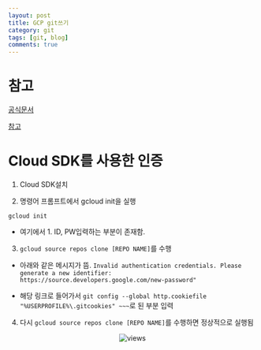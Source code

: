 ```yaml
---
layout: post
title: GCP git쓰기
category: git
tags: [git, blog]
comments: true
---
```


# 참고

[공식문서](https://cloud.google.com/source-repositories/docs/authentication?hl=ko&authuser=4)

[참고](https://stackoverflow.com/questions/41480929/please-generate-new-identifier-error-when-pushing-to-cloud-services-using-andr)

# Cloud SDK를 사용한 인증

1. Cloud SDK설치

2. 명령어 프롬프트에서 gcloud init을 실행

```console
gcloud init
```

- 여기에서 1. ID, PW입력하는 부분이 존재함.

3. `gcloud source repos clone [REPO NAME]`를 수행

- 아래와 같은 메시지가 뜸. `Invalid authentication credentials. Please generate a new identifier: https://source.developers.google.com/new-password"`

- 해당 링크로 들어가서 `git config --global http.cookiefile "%USERPROFILE%\.gitcookies" ~~~`로 된 부분 입력

4. 다시 `gcloud source repos clone [REPO NAME]`를 수행하면 정상적으로 실행됨

<center>
<figure>
<img src="https://imgur.com/X25I9GM.png" alt="views">
<figcaption></figcaption>
</figure>
</center>